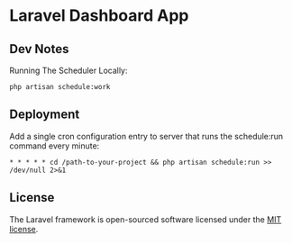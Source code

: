 # Laravel Dashboard App

## Dev Notes

Running The Scheduler Locally:

    php artisan schedule:work

## Deployment

Add a single cron configuration entry to server that runs the schedule:run command every minute:

    * * * * * cd /path-to-your-project && php artisan schedule:run >> /dev/null 2>&1

## License

The Laravel framework is open-sourced software licensed under the [MIT license](https://opensource.org/licenses/MIT).

